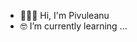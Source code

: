 - 🙋🏻‍♂️ Hi, I'm Pivuleanu
- 🤓 I’m currently learning ...
  

<!---
Pivuleanu/Pivuleanu is a ✨ special ✨ repository because its `README.md` (this file) appears on your GitHub profile.
You can click the Preview link to take a look at your changes.
--->
